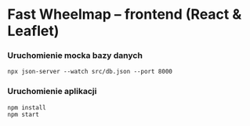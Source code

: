 # Fast Wheelmap – frontend (React & Leaflet)

### Uruchomienie mocka bazy danych
```
npx json-server --watch src/db.json --port 8000
```

### Uruchomienie aplikacji
```
npm install
npm start
```